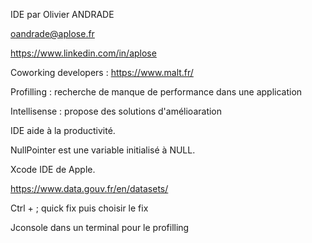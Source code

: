 IDE par Olivier ANDRADE 

oandrade@aplose.fr 

https://www.linkedin.com/in/aplose 

 

 

Coworking developers : https://www.malt.fr/ 

 

Profilling : recherche de manque de performance dans une application 

Intellisense : propose des solutions d'amélioaration 

 

IDE aide à la productivité. 

NullPointer est une variable initialisé à NULL. 

 

Xcode  IDE de Apple. 

 

https://www.data.gouv.fr/en/datasets/ 

 

Ctrl + ; quick fix puis choisir le fix 

 

Jconsole dans un terminal pour le profilling 
